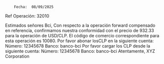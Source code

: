 		Fecha:	08/09/2025
Ref Operación:	32010		
			
Estimados señores Bci,
Con respecto a la operación forward compensado en referencia, confirmamos nuestra conformidad con el precio de 932.33 para la operación de USD/CLP.
El código de comercio correspondiente para esta operación es 10080.
Por favor abonar losCLP en la siguiente cuenta:
Número: 12345678
Banco: banco-bci
Por favor cargar los CLP desde la siguiente cuenta:
Número: 12345678
Banco: banco-bci
Atentamente,
XYZ Corporation
